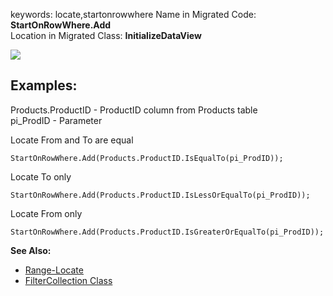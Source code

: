 ﻿keywords: locate,startonrowwhere
Name in Migrated Code: **StartOnRowWhere.Add**  
Location in Migrated Class: **InitializeDataView**  

![](Selectlocate.png)

## Examples:

Products.ProductID - ProductID column from Products table<br>
pi_ProdID - Parameter


Locate From and To are equal
```csdiff
StartOnRowWhere.Add(Products.ProductID.IsEqualTo(pi_ProdID));
````

Locate To only
```csdiff
StartOnRowWhere.Add(Products.ProductID.IsLessOrEqualTo(pi_ProdID));
````

Locate From only
```csdiff
StartOnRowWhere.Add(Products.ProductID.IsGreaterOrEqualTo(pi_ProdID));
````

**See Also:**
* [Range-Locate](http://doc.fireflymigration.com/range-locate.html)
* [FilterCollection Class](http://doc.fireflymigration.com/reference/html/T_Firefly_Box_Data_Advanced_FilterCollection.htm)

